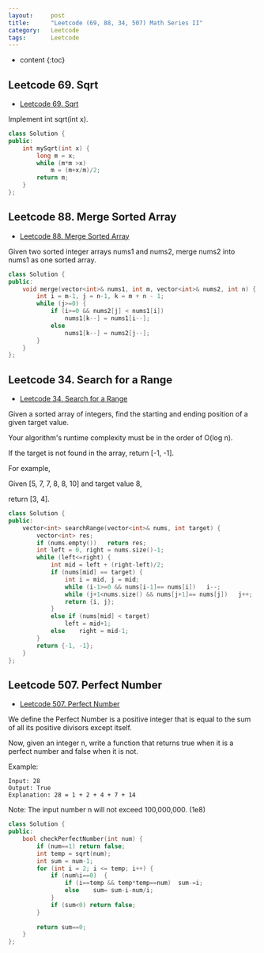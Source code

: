 ```yaml
---
layout:     post
title:      "Leetcode (69, 88, 34, 507) Math Series II"
category:   Leetcode 
tags:		Leetcode
---
```


* content
{:toc}

## Leetcode 69. Sqrt

* [Leetcode 69. Sqrt](https://leetcode.com/problems/sqrtx/)

Implement int sqrt(int x).

```cpp
class Solution {
public:
    int mySqrt(int x) {
        long m = x;
        while (m*m >x)
            m = (m+x/m)/2;
        return m;
    }
};
```

## Leetcode 88. Merge Sorted Array
* [Leetcode 88. Merge Sorted Array](https://leetcode.com/problems/merge-sorted-array/)

Given two sorted integer arrays nums1 and nums2, merge nums2 into nums1 as one sorted array.

```cpp
class Solution {
public:
    void merge(vector<int>& nums1, int m, vector<int>& nums2, int n) {
        int i = m-1, j = n-1, k = m + n - 1;
        while (j>=0) {
            if (i>=0 && nums2[j] < nums1[i])
                nums1[k--] = nums1[i--];
            else 
                nums1[k--] = nums2[j--];
        }
    }
};
```

## Leetcode 34. Search for a Range

* [Leetcode 34. Search for a Range](https://leetcode.com/problems/search-for-a-range/)

Given a sorted array of integers, find the starting and ending position of a given target value.

Your algorithm's runtime complexity must be in the order of O(log n).

If the target is not found in the array, return [-1, -1].

For example,

Given [5, 7, 7, 8, 8, 10] and target value 8,

return [3, 4].

```cpp
class Solution {
public:
    vector<int> searchRange(vector<int>& nums, int target) {
        vector<int> res;
        if (nums.empty())   return res;
        int left = 0, right = nums.size()-1;
        while (left<=right) {
            int mid = left + (right-left)/2;
            if (nums[mid] == target) {
                int i = mid, j = mid;
                while (i-1>=0 && nums[i-1]== nums[i])   i--;
                while (j+1<nums.size() && nums[j+1]== nums[j])   j++;
                return {i, j};
            }
            else if (nums[mid] < target)
                left = mid+1;
            else    right = mid-1;
        }
        return {-1, -1};
    }
};
```

## Leetcode 507. Perfect Number

* [Leetcode 507. Perfect Number](https://leetcode.com/problems/perfect-number/#/description)

We define the Perfect Number is a positive integer that is equal to the sum of all its positive divisors except itself.

Now, given an integer n, write a function that returns true when it is a perfect number and false when it is not.

Example:

```
Input: 28
Output: True
Explanation: 28 = 1 + 2 + 4 + 7 + 14
```

Note: The input number n will not exceed 100,000,000. (1e8)

```cpp
class Solution {
public:
    bool checkPerfectNumber(int num) {
        if (num==1) return false;
        int temp = sqrt(num);
        int sum = num-1;
        for (int i = 2; i <= temp; i++) {
            if (num%i==0)  {
                if (i==temp && temp*temp==num)  sum-=i;
                else    sum= sum-i-num/i;
            }
            if (sum<0) return false;
        }
        
        return sum==0;
    }
};
```
